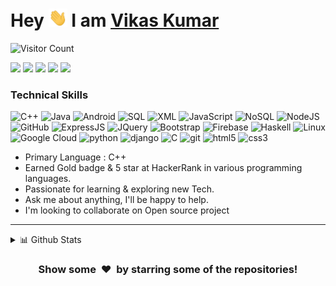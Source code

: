 # Hey <img src="https://raw.githubusercontent.com/ABSphreak/ABSphreak/master/gifs/Hi.gif" width="30px"> I am [Vikas Kumar](http://www.feelthecoder.com)

![Visitor Count](https://komarev.com/ghpvc/?username=feelthecoder)


[<img height="30" src = "https://img.shields.io/badge/Youtube-%23E4405F.svg?&style=for-the-badge&logo=Youtube&logoColor=white">][Youtube]
[<img height="30" src="https://img.shields.io/badge/linkedin-blue.svg?&style=for-the-badge&logo=linkedin&logoColor=white" />][LinkedIn]
[<img height="30" src="https://img.shields.io/badge/facebook-black.svg?&style=for-the-badge&logo=facebook" />][Facebook]
[<img height="30" src="https://img.shields.io/badge/twitter-blue.svg?&style=for-the-badge&logo=twitter" />][Twitter]
[<img height="30" src="https://img.shields.io/badge/instagram-orange.svg?&style=for-the-badge&logo=instagram" />][Instagram]


### Technical Skills

<p align="left">
    <img src="https://www.freeiconspng.com/uploads/c--logo-icon-0.png" alt="C++" width="40" height="40"/>
    <img src="https://images.vexels.com/media/users/3/166401/isolated/preview/b82aa7ac3f736dd78570dd3fa3fa9e24-java-programming-language-icon-by-vexels.png" alt="Java" width="40" height="40"/>
    <img src="https://www.freeiconspng.com/uploads/android-png-0.png" alt="Android" width="40" height="40"/>
    <img src="https://www.freeiconspng.com/uploads/sql-database-icon-png-17.png" alt="SQL" width="40" height="40"/>
    <img src="https://cdn.iconscout.com/icon/free/png-512/xml-file-2330558-1950399.png" alt="XML" width="40" height="40"/>
    <img src="https://www.pngix.com/pngfile/middle/150-1506301_computer-icons-logo-brand-javascript-angle-javascript-logo.png" alt="JavaScript" width="40" height="40"/>
    <img src="https://user-images.githubusercontent.com/44005233/120921368-faf0ef80-c6e0-11eb-93fb-4ac236da6f0a.png" alt="NoSQL" width="40" height="40"/>
    <img src="https://iconape.com/wp-content/png_logo_vector/node-js-2.png" alt="NodeJS" width="40" height="40"/>
    <img src="https://www.freeiconspng.com/uploads/github-logo-icon-5.png" alt="GitHub" width="40" height="40"/>
    <img src="https://user-images.githubusercontent.com/44005233/120921619-35a75780-c6e2-11eb-83a8-b0938788be3a.png" alt="ExpressJS" width="40" height="40"/>
    <img src="https://user-images.githubusercontent.com/44005233/120921700-815a0100-c6e2-11eb-8d7c-1fecfe8821f4.png" alt="JQuery" width="40" height="40"/>
    <img src="https://user-images.githubusercontent.com/44005233/120921731-9e8ecf80-c6e2-11eb-9ea1-aa04f03ced2e.png" alt="Bootstrap" width="40" height="40"/>
    <img src="https://user-images.githubusercontent.com/44005233/120921753-c67e3300-c6e2-11eb-8f2a-f13924b346f2.png" alt="Firebase" width="40" height="40"/>
    <img src="https://user-images.githubusercontent.com/44005233/120921764-d85fd600-c6e2-11eb-8b4b-4ab6b42de352.png" alt="Haskell" width="40" height="40"/>
    <img src="https://user-images.githubusercontent.com/44005233/120921787-0218fd00-c6e3-11eb-973a-80972db0e751.png" alt="Linux" width="40" height="40"/>
    <img src="https://user-images.githubusercontent.com/44005233/120921794-1230dc80-c6e3-11eb-9ad9-9b417858620d.png" alt="Google Cloud" width="40" height="40"/>
    <img src="https://cdn3.iconfinder.com/data/icons/logos-and-brands-adobe/512/267_Python-512.png" alt="python" width="40" height="40"/>
    <img src="https://static.djangoproject.com/img/logo-django.42234b631760.svg" alt="django" width="40" height="40"/>
    <img src="https://upload.wikimedia.org/wikipedia/commons/1/19/C_Logo.png" alt="C" width="40" height="40"/>
    <img src="https://www.vectorlogo.zone/logos/git-scm/git-scm-icon.svg" alt="git" width="40" height="40"/>
    <img src="https://upload.wikimedia.org/wikipedia/commons/thumb/6/61/HTML5_logo_and_wordmark.svg/512px-HTML5_logo_and_wordmark.svg.png" alt="html5" height="40"/>
    <img src="https://upload.wikimedia.org/wikipedia/commons/thumb/d/d5/CSS3_logo_and_wordmark.svg/1200px-CSS3_logo_and_wordmark.svg.png" alt="css3" height="40"/>
</p>

* Primary Language : C++
* Earned Gold badge & 5 star at HackerRank in various programming languages.
* Passionate for learning & exploring new Tech.
* Ask me about anything, I'll be happy to help.
* I'm looking to collaborate on Open source project

---

<details>
    <summary>📊 Github Stats</summary>
    <p align="center"> <img src="https://github-readme-stats.vercel.app/api?username=feelthecoder&show_icons=true&theme=gotham" alt="Vikas | Stats" />
</details>

[linkedin]: https://www.linkedin.com/in/feelthecoder/
[Facebook]: https://www.facebook.com/feelthecoder/
[youtube]: https://www.youtube.com/channel/c/feelthecoder
[instagram]: https://www.instagram.com/feel_the_coder
[twitter]: https://www/twitter.com/feel_the_coder

<h3 align="center">Show some &nbsp;❤️&nbsp; by starring some of the repositories!</h3>

<!--
**feelthecoder/feelthecoder** is a ✨ _special_ ✨ repository because its `README.md` (this file) appears on your GitHub profile.

Here are some ideas to get you started:

- 🔭 I’m currently working on ...
- 🌱 I’m currently learning ...
- 👯 I’m looking to collaborate on ...
- 🤔 I’m looking for help with ...
- 💬 Ask me about ...
- 📫 How to reach me: ...
- 😄 Pronouns: ...
- ⚡ Fun fact: ...
-->
